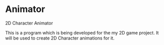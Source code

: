 # Animator
2D Character Animator

This is a program which is being developed for the my 2D game project. It will be used to create 2D Character animations for it.
